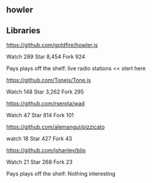 
## howler


## Libraries

https://github.com/goldfire/howler.js

Watch 289 Star 8,454 Fork 924

Pays plays off the shelf: live radio stations  << stert here


https://github.com/Tonejs/Tone.js

Watch 148 Star 3,262 Fork 295


https://github.com/rserota/wad

Watch 47 Star 814 Fork 101


https://github.com/alemangui/pizzicato

watch 18 Star 427 Fork 43


https://github.com/jshanley/blip

Watch 21 Star 268 Fork 23

Pays plays off the shelf: Nothing interesting



